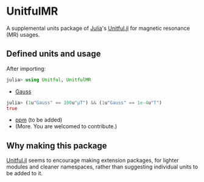 # UnitfulMR

A supplemental units package of [Julia](https://julialang.org)'s [Unitful.jl](https://github.com/PainterQubits/Unitful.jl) for magnetic resonance (MR) usages.

## Defined units and usage

After importing:

```julia
julia> using Unitful, UnitfulMR
```

* [Gauss](https://en.wikipedia.org/wiki/Gauss_(unit))

```julia
julia> (1u"Gauss" == 100u"μT") && (1u"Gauss" == 1e-4u"T")
true
```

* [ppm](https://en.wikipedia.org/wiki/Parts-per_notation) (to be added)
* (More. You are welcomed to contribute.)

## Why making this package

[Unitful.jl](https://github.com/PainterQubits/Unitful.jl) seems to encourage making extension packages,
for lighter modules and cleaner namespaces, rather than suggesting individual units to be added to it.
